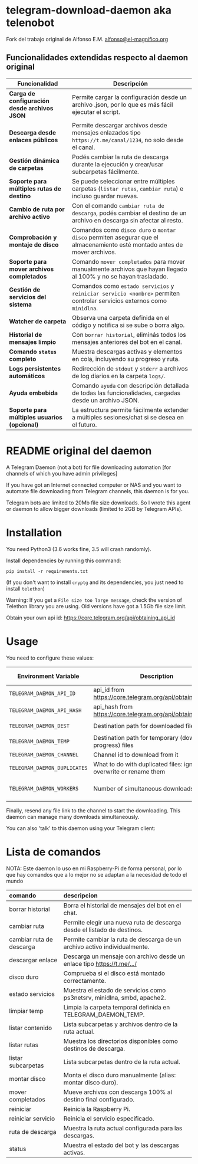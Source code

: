 # telegram-download-daemon aka telenobot

Fork del trabajo original de Alfonso E.M. <alfonso@el-magnifico.org>

## Funcionalidades extendidas respecto al daemon original

| Funcionalidad                       | Descripción |
|------------------------------------|-------------|
| **Carga de configuración desde archivos JSON** | Permite cargar la configuración desde un archivo .json, por lo que es más fácil ejecutar el script. |
| **Descarga desde enlaces públicos** | Permite descargar archivos desde mensajes enlazados tipo `https://t.me/canal/1234`, no solo desde el canal. |
| **Gestión dinámica de carpetas**    | Podés cambiar la ruta de descarga durante la ejecución y crear/usar subcarpetas fácilmente. |
| **Soporte para múltiples rutas de destino** | Se puede seleccionar entre múltiples carpetas (`listar rutas`, `cambiar ruta`) e incluso guardar nuevas. |
| **Cambio de ruta por archivo activo** | Con el comando `cambiar ruta de descarga`, podés cambiar el destino de un archivo en descarga sin afectar al resto. |
| **Comprobación y montaje de disco** | Comandos como `disco duro` o `montar disco` permiten asegurar que el almacenamiento esté montado antes de mover archivos. |
| **Soporte para mover archivos completados** | Comando `mover completados` para mover manualmente archivos que hayan llegado al 100% y no se hayan trasladado. |
| **Gestión de servicios del sistema** | Comandos como `estado servicios` y `reiniciar servicio <nombre>` permiten controlar servicios externos como `minidlna`. |
| **Watcher de carpeta** | Observa una carpeta definida en el código y notifica si se sube o borra algo. |
| **Historial de mensajes limpio** | Con `borrar historial`, eliminás todos los mensajes anteriores del bot en el canal. |
| **Comando `status` completo** | Muestra descargas activas y elementos en cola, incluyendo su progreso y ruta. |
| **Logs persistentes automáticos** | Redirección de `stdout` y `stderr` a archivos de log diarios en la carpeta `logs/`. |
| **Ayuda embebida** | Comando `ayuda` con descripción detallada de todas las funcionalidades, cargadas desde un archivo JSON. |
| **Soporte para múltiples usuarios (opcional)** | La estructura permite fácilmente extender a múltiples sesiones/chat si se desea en el futuro. |

# README original del daemon

A Telegram Daemon (not a bot) for file downloading automation [for channels of which you have admin privileges]

If you have got an Internet connected computer or NAS and you want to automate file downloading from Telegram channels, this
daemon is for you.

Telegram bots are limited to 20Mb file size downloads. So I wrote this agent
or daemon to allow bigger downloads (limited to 2GB by Telegram APIs).

# Installation

You need Python3 (3.6 works fine, 3.5 will crash randomly).

Install dependencies by running this command:

    pip install -r requirements.txt

(If you don't want to install `cryptg` and its dependencies, you just need to install `telethon`)

Warning: If you get a `File size too large message`, check the version of Telethon library you are using. Old versions have got a 1.5Gb file size limit.


Obtain your own api id: https://core.telegram.org/api/obtaining_api_id

# Usage

You need to configure these values:

| Environment Variable     | Description                                                  | Default Value       |
|--------------------------|--------------------------------------------------------------|---------------------|
| `TELEGRAM_DAEMON_API_ID`   | api_id from https://core.telegram.org/api/obtaining_api_id   |                     |
| `TELEGRAM_DAEMON_API_HASH` | api_hash from https://core.telegram.org/api/obtaining_api_id |                     |
| `TELEGRAM_DAEMON_DEST`     | Destination path for downloaded files                       | `/telegram-downloads` |
| `TELEGRAM_DAEMON_TEMP`     | Destination path for temporary (download in progress) files                       | use --dest |
| `TELEGRAM_DAEMON_CHANNEL`  | Channel id to download from it                               |                     |
| `TELEGRAM_DAEMON_DUPLICATES`  | What to do with duplicated files: ignore, overwrite or rename them | rename                     |
| `TELEGRAM_DAEMON_WORKERS`  | Number of simultaneous downloads | Equals to processor cores                     |

Finally, resend any file link to the channel to start the downloading. This daemon can manage many downloads simultaneously.

You can also 'talk' to this daemon using your Telegram client:

# Lista de comandos
NOTA: Este daemon lo uso en mi Raspberry-Pi de forma personal, por lo que hay comandos que a lo mejor no se adaptan a la necesidad de todo el mundo

| comando                     | descripcion                                                               |
|:----------------------------|:--------------------------------------------------------------------------|
| borrar historial            | Borra el historial de mensajes del bot en el chat.                        |
| cambiar ruta                | Permite elegir una nueva ruta de descarga desde el listado de destinos.   |
| cambiar ruta de descarga    | Permite cambiar la ruta de descarga de un archivo activo individualmente. |
| descargar enlace <URL>      | Descarga un mensaje con archivo desde un enlace tipo https://t.me/.../    |
| disco duro                  | Comprueba si el disco está montado correctamente.                         |
| estado servicios            | Muestra el estado de servicios como ps3netsrv, minidlna, smbd, apache2.   |
| limpiar temp                | Limpia la carpeta temporal definida en TELEGRAM_DAEMON_TEMP.              |
| listar contenido            | Lista subcarpetas y archivos dentro de la ruta actual.                    |
| listar rutas                | Muestra los directorios disponibles como destinos de descarga.            |
| listar subcarpetas          | Lista subcarpetas dentro de la ruta actual.                               |
| montar disco                | Monta el disco duro manualmente (alias: montar disco duro).               |
| mover completados           | Mueve archivos con descarga 100% al destino final configurado.            |
| reiniciar                   | Reinicia la Raspberry Pi.                                                 |
| reiniciar servicio <nombre> | Reinicia el servicio especificado.                                        |
| ruta de descarga            | Muestra la ruta actual configurada para las descargas.                    |
| status                      | Muestra el estado del bot y las descargas activas.                        |
